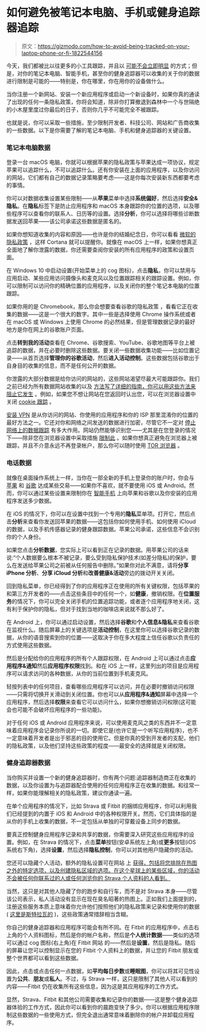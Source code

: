 # 如何避免被笔记本电脑、手机或健身追踪器追踪

> 原文：<https://gizmodo.com/how-to-avoid-being-tracked-on-your-laptop-phone-or-fi-1822544156>

今天，我们都被比以往更多的小工具跟踪，并且以 [可能不会立即明显](https://gizmodo.com/fitness-apps-anonymized-data-dump-accidentally-reveals-1822506098) 的方式；但是，对你的笔记本电脑、智能手机，甚至你的健身追踪器可以收集的关于你的数据进行限制是可能的——特别是，你在哪里，你在用你的设备做什么。



当你注册一个新网站、安装一个新应用程序或启动一个新设备时，如果你真的通读了出现的任何一条隐私政策，你将会知道，除非你打算撤退到森林中一个与世隔绝的小木屋里度过你最后的日子，否则你几乎不可能完全不被跟踪。

也就是说，你可以采取一些措施，至少限制开发者、科技公司、网站和广告商收集的一些数据。以下是你需要了解的笔记本电脑、手机和健身追踪器的关键设置。

### **笔记本电脑数据**

登录一台 macOS 电脑，你就可以根据苹果的隐私政策与苹果达成一项协议，规定苹果可以追踪什么，不可以追踪什么。还有你安装在上面的应用程序，以及你访问的网站，它们都有自己的数据记录策略要考虑——这是你每次安装新东西都要考虑的事情。

你可以对数据收集设置某些限制——从**苹果**菜单中选择**系统偏好**，然后选择**安全&隐私**。在**隐私**标签下是防止应用程序和 macOS 本身跟踪你的位置的选项，以及哪些程序可以查看你的联系人、日历等的设置。选择**分析**，你可以选择将哪些诊断数据发送回苹果——该公司承诺这些数据是匿名的。

如果你想知道收集的内容和原因——也许是你的结婚纪念日，你可以看看 [微软的隐私政策](https://privacy.microsoft.com/) ，这样 Cortana 就可以提醒你。就像在 macOS 上一样，如果你想真正全面地了解你泄露的数据，你还需要查阅你安装的所有应用程序的政策和设置页面。

在 Windows 10 中启动设置(开始菜单上的 cog 图标)，点击**隐私**，你可以禁用与应用启动、某些应用访问摄像头和麦克风以及位置跟踪相关的跟踪设置。例如，你可以限制可以访问你的精确位置的应用程序，以及关闭你的整个笔记本电脑的位置跟踪。

如果你用的是 Chromebook，那么你会想要查看谷歌的隐私政策 ，看看它正在收集的数据——这是一个很大的数字。其中一些是选择使用 Chrome 操作系统或者在 macOS 或 Windows 上使用 Chrome 的必然结果，但是管理数据记录的最好地方是你在网上的谷歌账户页面。

点击**转到我的活动**查看在 Chrome、谷歌搜索、YouTube、谷歌地图等平台上被追踪的数据，并在必要时删除这些数据。要关闭一些数据收集功能——比如位置记录——从首页选择**管理你的谷歌活动**，然后**进入活动控制**。这些数据包括谷歌出于自身目的收集的信息，而不是任何公开的数据。

你泄露的大部分数据是给你访问的网站的，这些网站渴望尽最大可能跟踪你。我们之前已经为所有数据网站收集的以及 [方法写了详细的指南，你可以用这些方法来阻止它发生](https://fieldguide.gizmodo.com/how-to-avoid-getting-tracked-as-you-browse-the-web-1821008719) 。例如，如果您不想让网站在您返回时认出您，可以在浏览器设置中关闭 [cookie 跟踪](https://fieldguide.gizmodo.com/the-complete-guide-to-cookies-and-all-the-scary-stuff-w-1794247382) 。

[安装 VPN](https://fieldguide.gizmodo.com/how-to-stay-safe-on-public-wifi-1779464400) 是从你访问的网站、你使用的应用程序和你的 ISP 那里混淆你的位置的最好方法之一。它还对你和网络之间发送的数据进行加密，尽管它不一定对 [停止网络上的数据跟踪](https://lifehacker.com/the-biggest-misconceptions-about-vpns-1794038237) 有多大作用。网站仍然能够识别您——尤其是在您登录的情况下——除非您在浏览器设置中采取措施 [限制此](https://fieldguide.gizmodo.com/how-to-avoid-getting-tracked-as-you-browse-the-web-1821008719) 。如果你想真正避免在浏览器上被跟踪，并且不介意永远不再登录帐户，那么你可以随时使用 [TOR 浏览器](https://fieldguide.gizmodo.com/how-to-browse-the-web-and-leave-no-trace-1795721220) 。

### **电话数据**

就像在桌面操作系统上一样，当你在一部全新的手机上登录你的账户时，你会与 [苹果](https://www.apple.com/privacy/) 和 [谷歌](https://www.google.com/policies/privacy/) 达成某些交易——如果你不喜欢，就不要使用 iOS 或 Android。然而，你可以通过某些设置来限制你在 [智能手机](https://fieldguide.gizmodo.com/why-every-smartphone-screen-looks-different-1820748943) 上向苹果和谷歌以及你安装的应用程序发送多少数据。

在 iOS 的情况下，你可以在设置中找到一个专用的**隐私**菜单项。打开它，然后点击**分析**来查看你发送回苹果的数据——这包括你如何使用手机、如何使用 iCloud 的数据，以及手机传感器记录的健身跟踪数据。苹果公司承诺，这些信息不会识别你的个人身份。

如果您点击**分析数据**，您实际上可以看到正在记录的数据。用苹果公司的话来说:“个人数据要么根本不被记录，要么受到隐私保护技术(如差分隐私)的保护，要么在发送给苹果公司之前被从任何报告中删除。”如果你对此不满意，请将**分享 iPhone 分析**、**分享 iCloud 分析**和**改善健康&活动**旁边的拨动开关关闭。

回到隐私菜单，你已经得到了你的应用程序正在使用的所有关键权限，包括苹果的和第三方开发者的——点击这些条目中的任何一个，如**健康**，撤销权限。在**位置服务**的情况下，你可以完全关闭手机的位置追踪功能，或者逐个应用程序地关闭，这有利于保护你的隐私，但对于找到当地的咖啡店来说就不那么好了。

在 Android 上，你可以通过启动设置，然后选择**谷歌**和**个人信息&隐私**来查看谷歌在监视什么。随后屏幕上的关键选项是**活动控制**，在这里你可以选择谷歌记录的数据，从你的语音搜索到你的位置——这取决于你在多大程度上信任谷歌以负责任的方式使用这些数据。

然后是分配给你的应用程序的所有个人跟踪权限，在 Android 上可以通过点击**应用程序&通知**然后**应用程序权限**找到。和在 iOS 上一样，这里列出的项目是应用程序可以请求访问的各种数据，从你的当前位置到手机麦克风。

轻按列表中的任何项目，查看哪些应用程序可以访问，并在必要时撤销访问权限——只需将切换开关滑动到关闭位置。你也可以从**应用程序&通知**屏幕中选择一个应用程序，然后选择**权限**来查看它可以访问什么，如果你想撤销访问权限(这可能会也可能不会破坏应用程序的一些功能)。

对于任何 iOS 或 Android 应用程序来说，可以使用麦克风之类的东西并不一定意味着应用程序会记录你所说的一切。即使它是(也许它是一个听写应用程序)，也不一定意味着开发者是出于邪恶的目的使用它。但是你真的受到开发者的支配，他们的隐私政策，以及他们坚持这些政策的程度——最安全的选择就是关闭权限。

### **健身追踪器数据**

当你购买并设置一个新的健身追踪器时，你有两个问题:追踪器制造商正在收集的数据，以及你设置为与追踪器配合使用的任何应用程序正在收集的数据。和往常一样，如果你能理解相关的隐私政策，建议你通读一遍。

在单个应用程序的情况下，比如 Strava 或 Fitbit 的捆绑应用程序，你可以利用我们已经提到的内置于 iOS 和 Android 中的各种权限开关。然而，它们具体指的是从你的手机上收集的数据，不一定包括从单独的可穿戴设备上同步的数据。

要真正控制健身应用程序记录和共享的数据，你需要深入研究这些应用程序的设置。例如，在 Strava 的情况下，点击**菜单**按钮(安卓系统左上角)或**更多**按钮(iOS 系统右下角)，选择**设置**，然后选择**隐私控制**，你可以对其他用户隐藏你的活动。

您还可以隐藏个人活动，额外的隐私设置可在网站 上 [获得，包括将您排除在热图之外的特定选项，以及创建隐私区域的选项。在这个星球上的某些区域，你的活动不会被任何你联系过的人或任何浏览你的 Strava 个人资料的人看到。](https://www.strava.com/settings/privacy)

当然，这只是对其他人隐藏了你的跑步和自行车，而不是对 Strava 本身——尽管该公司表示，私人活动没有显示在现在臭名昭著的热图上。正如我们上面提到的，注册这些服务本质上意味着你允许他们按照他们的隐私政策来记录和使用你的数据( [这里是斯特拉瓦的](https://www.strava.com/legal/privacy) )，这些政策通常措辞相当含糊。

你自己的健身追踪器和应用程序可能会有所不同。在 Fitbit 的应用程序中，点击右上角的个人资料图标，然后是你的帐户名称，然后是**个人统计数据**——类似的选项可以通过 cog 图标(右上角)在 Fitbit 网站 的——然后是**设置**，然后是隐私。随后的屏幕让您可以控制显示在您的 Fitbit 个人资料上的数据，并让您的 Fitbit 朋友或整个世界都可以看到这些数据。

因此，点击或点击任何一点数据，如**平均每日步数**或**睡眠图**，你可以将其可见性设置为**公共**、**朋友**或**私人**。不过，与 Strava 一样，这只是限制了其他人可以看到的内容——Fitbit 仍在收集所有这些信息，因为这是其应用程序的工作方式。

显然，Strava、Fitbit 和其他公司需要收集和记录你的数据——这是整个健身追踪器体验的工作方式，因此你可以看到你的晨跑变快了多少。你可以根据应用程序限制这些数据的一些使用方式，但完全退出通常意味着删除你的帐户并卸载应用程序。